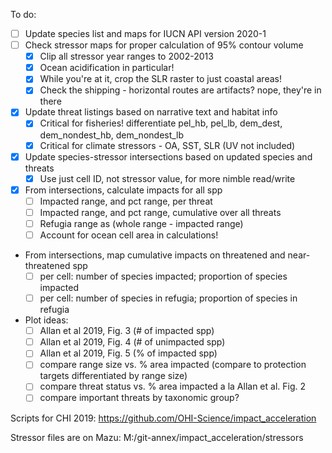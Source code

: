 To do:

* [ ] Update species list and maps for IUCN API version 2020-1
* [ ] Check stressor maps for proper calculation of 95% contour volume
    * [X] Clip all stressor year ranges to 2002-2013
    * [X] Ocean acidification in particular!
    * [X] While you're at it, crop the SLR raster to just coastal areas!
    * [X] Check the shipping - horizontal routes are artifacts? nope, they're in there
* [X] Update threat listings based on narrative text and habitat info
    * [X] Critical for fisheries! differentiate pel_hb, pel_lb, dem_dest, dem_nondest_hb, dem_nondest_lb
    * [X] Critical for climate stressors - OA, SST, SLR (UV not included)
* [x] Update species-stressor intersections based on updated species and threats
    * [x] Use just cell ID, not stressor value, for more nimble read/write
* [X] From intersections, calculate impacts for all spp
    * [ ] Impacted range, and pct range, per threat
    * [ ] Impacted range, and pct range, cumulative over all threats
    * [ ] Refugia range as (whole range - impacted range)
    * [ ] Account for ocean cell area in calculations!
* From intersections, map cumulative impacts on threatened and near-threatened spp
    * [ ] per cell: number of species impacted; proportion of species impacted
    * [ ] per cell: number of species in refugia; proportion of species in refugia
* Plot ideas:
    * [ ] Allan et al 2019, Fig. 3 (# of impacted spp)
    * [ ] Allan et al 2019, Fig. 4 (# of unimpacted spp) 
    * [ ] Allan et al 2019, Fig. 5 (% of impacted spp)
    * [ ] compare range size vs. % area impacted (compare to protection targets differentiated by range size)
    * [ ] compare threat status vs. % area impacted a la Allan et al. Fig. 2
    * [ ] compare important threats by taxonomic group?
    
Scripts for CHI 2019: https://github.com/OHI-Science/impact_acceleration

Stressor files are on Mazu: M:/git-annex/impact_acceleration/stressors
